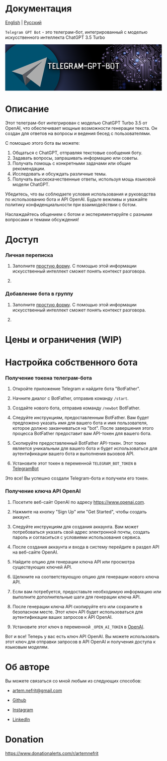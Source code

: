 # Документация

[English](../../docs/en/README.md) | [Русский](../../docs/ru/README.md)

`Telegram GPT Bot` - это телеграм-бот, интегрированный с моделью искусственного интеллекта ChatGPT 3.5 Turbo

![](../../assets/preview1.png)

# Описание

Этот телеграм-бот интегрирован с моделью ChatGPT Turbo 3.5 от OpenAI, что обеспечивает мощные возможности генерации текста. 
Он создан для ответов на вопросы и ведения бесед с пользователями.

С помощью этого бота вы можете:

1. Общаться с ChatGPT, отправляя текстовые сообщения боту.
2. Задавать вопросы, запрашивать информацию или советы.
3. Получать помощь с конкретными задачами или общие рекомендации.
4. Исследовать и обсуждать различные темы.
5. Получать высококачественные ответы, используя мощь языковой модели ChatGPT.

Убедитесь, что вы соблюдаете условия использования и руководства по использованию бота и API OpenAI. 
Будьте вежливы и уважайте политику конфиденциальности при взаимодействии с ботом.

Наслаждайтесь общением с ботом и экспериментируйте с разными вопросами и темами обсуждения!

# Доступ

### Личная переписка

1. Заполните [простую форму](https://forms.gle/26Uq9iDtmGs3DpR96). С помощью этой информации искусственный интеллект сможет понять контекст разговора.

2. 

### Добавление бота в группу

1. Заполните [простую форму](https://forms.gle/gndbXKAamKrjMPAD8). С помощью этой информации искусственный интеллект сможет понять контекст разговора.

2. 

# Цены и ограничения (WIP)

# Настройка собственного бота

### Получение токена телеграм-бота

1. Откройте приложение Telegram и найдите бота "BotFather".

2. Начните диалог с BotFather, отправив команду `/start`.

3. Создайте нового бота, отправив команду `/newbot` BotFather.

4. Следуйте инструкциям, предоставленным BotFather. Вам будет предложено указать имя для вашего бота и имя пользователя, которое должно заканчиваться на "bot". После завершения этого процесса BotFather предоставит вам API-токен для вашего бота.

5. Скопируйте предоставленный BotFather API-токен. Этот токен является уникальным для вашего бота и будет использоваться для аутентификации вашего бота и выполнения вызовов API.

6. Установите этот токен в переменной `TELEGRAM_BOT_TOKEN` в [TelegramBot](../../features/telegram/telegram_bot.py)

Это все! Вы успешно создали Telegram-бота и получили его токен.


### Получение ключа API OpenAI

1. Посетите веб-сайт OpenAI по адресу https://www.openai.com.

2. Нажмите на кнопку "Sign Up" или "Get Started", чтобы создать аккаунт.

3. Следуйте инструкциям для создания аккаунта. Вам может потребоваться указать свой адрес электронной почты, создать пароль и согласиться с условиями использования сервиса.

4. После создания аккаунта и входа в систему перейдите в раздел API на веб-сайте OpenAI.

5. Найдите опцию для генерации ключа API или просмотра существующих ключей API.

6. Щелкните на соответствующую опцию для генерации нового ключа API.

7. Если вам потребуется, предоставьте необходимую информацию или выполните дополнительные шаги для генерации ключа API.

8. После генерации ключа API скопируйте его или сохраните в безопасном месте. Этот ключ API будет использоваться для аутентификации ваших запросов к API OpenAI.

9. Установите этот ключ в переменной `_OPEN_AI_TOKEN` в [OpenAI](../../features/ai/open_ai.py).

Вот и все! Теперь у вас есть ключ API OpenAI. Вы можете использовать этот ключ для отправки запросов в API OpenAI и получения доступа к языковым моделям.


# Об авторе

Вы можете связаться со мной любым из следующих способов:

- artem.nefrit@gmail.com

- [Github](https://github.com/ArtemNeFRiT)

- [Instagram](https://instagram.com/artem_nefrit?igshid=MjEwN2IyYWYwYw)

- [LinkedIn](https://www.linkedin.com/in/artem-nefrit-a92851273/)

# Donation

https://www.donationalerts.com/r/artemnefrit
